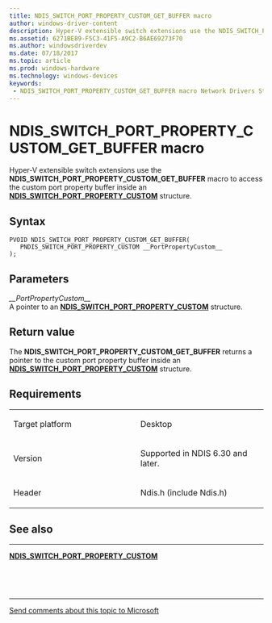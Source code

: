 ```yaml
---
title: NDIS_SWITCH_PORT_PROPERTY_CUSTOM_GET_BUFFER macro
author: windows-driver-content
description: Hyper-V extensible switch extensions use the NDIS_SWITCH_PORT_PROPERTY_CUSTOM_GET_BUFFER macro to access the custom port property buffer inside an NDIS_SWITCH_PORT_PROPERTY_CUSTOM structure.
ms.assetid: 6271BE89-F5C3-41F5-A9C2-B6AE69273F70
ms.author: windowsdriverdev 
ms.date: 07/18/2017 
ms.topic: article 
ms.prod: windows-hardware 
ms.technology: windows-devices 
keywords:
 - NDIS_SWITCH_PORT_PROPERTY_CUSTOM_GET_BUFFER macro Network Drivers Starting with Windows Vista
---
```


# NDIS\_SWITCH\_PORT\_PROPERTY\_CUSTOM\_GET\_BUFFER macro


Hyper-V extensible switch extensions use the **NDIS\_SWITCH\_PORT\_PROPERTY\_CUSTOM\_GET\_BUFFER** macro to access the custom port property buffer inside an [**NDIS\_SWITCH\_PORT\_PROPERTY\_CUSTOM**](https://msdn.microsoft.com/library/windows/hardware/hh598230) structure.

Syntax
------

```ManagedCPlusPlus
PVOID NDIS_SWITCH_PORT_PROPERTY_CUSTOM_GET_BUFFER(
   PNDIS_SWITCH_PORT_PROPERTY_CUSTOM __PortPropertyCustom__
);
```

Parameters
----------

*\_\_PortPropertyCustom\_\_*   
A pointer to an [**NDIS\_SWITCH\_PORT\_PROPERTY\_CUSTOM**](https://msdn.microsoft.com/library/windows/hardware/hh598230) structure.

Return value
------------

The **NDIS\_SWITCH\_PORT\_PROPERTY\_CUSTOM\_GET\_BUFFER** returns a pointer to the custom port property buffer inside an [**NDIS\_SWITCH\_PORT\_PROPERTY\_CUSTOM**](https://msdn.microsoft.com/library/windows/hardware/hh598230) structure.

Requirements
------------

<table>
<colgroup>
<col width="50%" />
<col width="50%" />
</colgroup>
<tbody>
<tr class="odd">
<td><p>Target platform</p></td>
<td>Desktop</td>
</tr>
<tr class="even">
<td><p>Version</p></td>
<td><p>Supported in NDIS 6.30 and later.</p></td>
</tr>
<tr class="odd">
<td><p>Header</p></td>
<td>Ndis.h (include Ndis.h)</td>
</tr>
</tbody>
</table>

## See also


****
[**NDIS\_SWITCH\_PORT\_PROPERTY\_CUSTOM**](https://msdn.microsoft.com/library/windows/hardware/hh598230)

 

 


--------------------
[Send comments about this topic to Microsoft](mailto:wsddocfb@microsoft.com?subject=Documentation%20feedback%20%5Bnetvista\netvista%5D:%20NDIS_SWITCH_PORT_PROPERTY_CUSTOM_GET_BUFFER%20macro%20%20RELEASE:%20%287/10/2017%29&body=%0A%0APRIVACY%20STATEMENT%0A%0AWe%20use%20your%20feedback%20to%20improve%20the%20documentation.%20We%20don't%20use%20your%20email%20address%20for%20any%20other%20purpose,%20and%20we'll%20remove%20your%20email%20address%20from%20our%20system%20after%20the%20issue%20that%20you're%20reporting%20is%20fixed.%20While%20we're%20working%20to%20fix%20this%20issue,%20we%20might%20send%20you%20an%20email%20message%20to%20ask%20for%20more%20info.%20Later,%20we%20might%20also%20send%20you%20an%20email%20message%20to%20let%20you%20know%20that%20we've%20addressed%20your%20feedback.%0A%0AFor%20more%20info%20about%20Microsoft's%20privacy%20policy,%20see%20http://privacy.microsoft.com/default.aspx. "Send comments about this topic to Microsoft")


